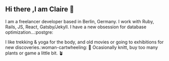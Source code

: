 ## Hi there ,I am Claire :wave:

I am a freelancer developer based in Berlin, Germany.
I work with Ruby, Rails, JS, React, Gatsby/Jekyll. I have a new obsession for database optimization...:postgre: 

I like trekking & yoga for the body, and old movies or going to exhibitions for new discoveries.:woman-cartwheeling: :movie_camera: 
Ocasionally knitt, buy too many plants or game a little bit. :potted_plant: 
